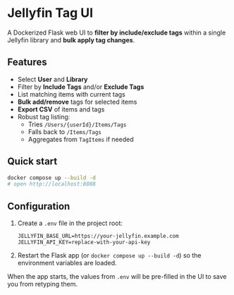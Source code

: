 # Jellyfin Tag UI

A Dockerized Flask web UI to **filter by include/exclude tags** within a single Jellyfin library and **bulk apply tag changes**.

## Features
- Select **User** and **Library**
- Filter by **Include Tags** and/or **Exclude Tags**
- List matching items with current tags
- **Bulk add/remove** tags for selected items
- **Export CSV** of items and tags
- Robust tag listing:
  - Tries `/Users/{userId}/Items/Tags`
  - Falls back to `/Items/Tags`
  - Aggregates from `TagItems` if needed

## Quick start
```bash
docker compose up --build -d
# open http://localhost:8088
```

## Configuration

1. Create a `.env` file in the project root:

   ```env
   JELLYFIN_BASE_URL=https://your-jellyfin.example.com
   JELLYFIN_API_KEY=replace-with-your-api-key
   ```

2. Restart the Flask app (or `docker compose up --build -d`) so the environment variables are loaded.

When the app starts, the values from `.env` will be pre-filled in the UI to save you from retyping them.
